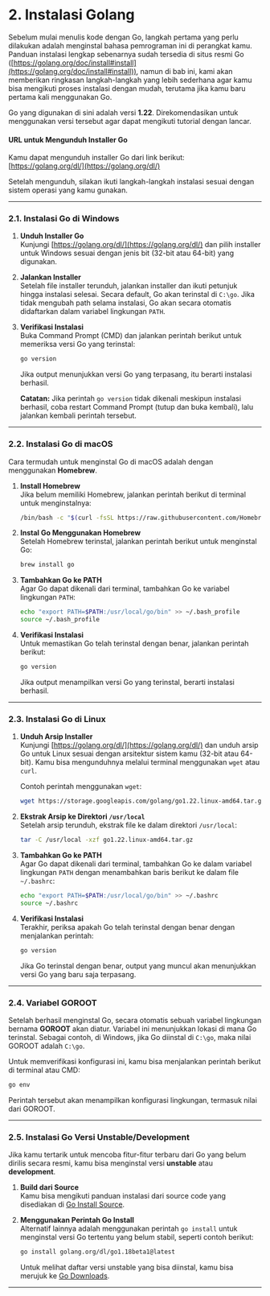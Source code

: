 # 2. Instalasi Golang

Sebelum mulai menulis kode dengan Go, langkah pertama yang perlu dilakukan adalah menginstal bahasa pemrograman ini di perangkat kamu. Panduan instalasi lengkap sebenarnya sudah tersedia di situs resmi Go ([https://golang.org/doc/install#install](https://golang.org/doc/install#install)), namun di bab ini, kami akan memberikan ringkasan langkah-langkah yang lebih sederhana agar kamu bisa mengikuti proses instalasi dengan mudah, terutama jika kamu baru pertama kali menggunakan Go.

Go yang digunakan di sini adalah versi **1.22**. Direkomendasikan untuk menggunakan versi tersebut agar dapat mengikuti tutorial dengan lancar.

#### URL untuk Mengunduh Installer Go

Kamu dapat mengunduh installer Go dari link berikut:\
[https://golang.org/dl/](https://golang.org/dl/)

Setelah mengunduh, silakan ikuti langkah-langkah instalasi sesuai dengan sistem operasi yang kamu gunakan.

***

### 2.1. Instalasi Go di Windows

1. **Unduh Installer Go**\
   Kunjungi [https://golang.org/dl/](https://golang.org/dl/) dan pilih installer untuk Windows sesuai dengan jenis bit (32-bit atau 64-bit) yang digunakan.
2. **Jalankan Installer**\
   Setelah file installer terunduh, jalankan installer dan ikuti petunjuk hingga instalasi selesai. Secara default, Go akan terinstal di `C:\go`. Jika tidak mengubah path selama instalasi, Go akan secara otomatis didaftarkan dalam variabel lingkungan `PATH`.
3.  **Verifikasi Instalasi**\
    Buka Command Prompt (CMD) dan jalankan perintah berikut untuk memeriksa versi Go yang terinstal:

    ```bash
    go version
    ```

    Jika output menunjukkan versi Go yang terpasang, itu berarti instalasi berhasil.

    **Catatan:** Jika perintah `go version` tidak dikenali meskipun instalasi berhasil, coba restart Command Prompt (tutup dan buka kembali), lalu jalankan kembali perintah tersebut.

***

### 2.2. Instalasi Go di macOS

Cara termudah untuk menginstal Go di macOS adalah dengan menggunakan **Homebrew**.

1.  **Install Homebrew**\
    Jika belum memiliki Homebrew, jalankan perintah berikut di terminal untuk menginstalnya:

    ```bash
    /bin/bash -c "$(curl -fsSL https://raw.githubusercontent.com/Homebrew/install/HEAD/install.sh)"
    ```
2.  **Instal Go Menggunakan Homebrew**\
    Setelah Homebrew terinstal, jalankan perintah berikut untuk menginstal Go:

    ```bash
    brew install go
    ```
3.  **Tambahkan Go ke PATH**\
    Agar Go dapat dikenali dari terminal, tambahkan Go ke variabel lingkungan `PATH`:

    ```bash
    echo "export PATH=$PATH:/usr/local/go/bin" >> ~/.bash_profile
    source ~/.bash_profile
    ```
4.  **Verifikasi Instalasi**\
    Untuk memastikan Go telah terinstal dengan benar, jalankan perintah berikut:

    ```bash
    go version
    ```

    Jika output menampilkan versi Go yang terinstal, berarti instalasi berhasil.

***

### 2.3. Instalasi Go di Linux

1.  **Unduh Arsip Installer**\
    Kunjungi [https://golang.org/dl/](https://golang.org/dl/) dan unduh arsip Go untuk Linux sesuai dengan arsitektur sistem kamu (32-bit atau 64-bit). Kamu bisa mengunduhnya melalui terminal menggunakan `wget` atau `curl`.

    Contoh perintah menggunakan `wget`:

    ```bash
    wget https://storage.googleapis.com/golang/go1.22.linux-amd64.tar.gz
    ```
2.  **Ekstrak Arsip ke Direktori `/usr/local`**\
    Setelah arsip terunduh, ekstrak file ke dalam direktori `/usr/local`:

    ```bash
    tar -C /usr/local -xzf go1.22.linux-amd64.tar.gz
    ```
3.  **Tambahkan Go ke PATH**\
    Agar Go dapat dikenali dari terminal, tambahkan Go ke dalam variabel lingkungan `PATH` dengan menambahkan baris berikut ke dalam file `~/.bashrc`:

    ```bash
    echo "export PATH=$PATH:/usr/local/go/bin" >> ~/.bashrc
    source ~/.bashrc
    ```
4.  **Verifikasi Instalasi**\
    Terakhir, periksa apakah Go telah terinstal dengan benar dengan menjalankan perintah:

    ```bash
    go version
    ```

    Jika Go terinstal dengan benar, output yang muncul akan menunjukkan versi Go yang baru saja terpasang.

***

### 2.4. Variabel GOROOT

Setelah berhasil menginstal Go, secara otomatis sebuah variabel lingkungan bernama **GOROOT** akan diatur. Variabel ini menunjukkan lokasi di mana Go terinstal. Sebagai contoh, di Windows, jika Go diinstal di `C:\go`, maka nilai GOROOT adalah `C:\go`.

Untuk memverifikasi konfigurasi ini, kamu bisa menjalankan perintah berikut di terminal atau CMD:

```bash
go env
```

Perintah tersebut akan menampilkan konfigurasi lingkungan, termasuk nilai dari GOROOT.

***

### 2.5. Instalasi Go Versi Unstable/Development

Jika kamu tertarik untuk mencoba fitur-fitur terbaru dari Go yang belum dirilis secara resmi, kamu bisa menginstal versi **unstable** atau **development**.

1. **Build dari Source**\
   Kamu bisa mengikuti panduan instalasi dari source code yang disediakan di [Go Install Source](https://go.dev/doc/install/source).
2.  **Menggunakan Perintah Go Install**\
    Alternatif lainnya adalah menggunakan perintah `go install` untuk menginstal versi Go tertentu yang belum stabil, seperti contoh berikut:

    ```bash
    go install golang.org/dl/go1.18beta1@latest
    ```

    Untuk melihat daftar versi unstable yang bisa diinstal, kamu bisa merujuk ke [Go Downloads](https://go.dev/dl/#unstable).

***
